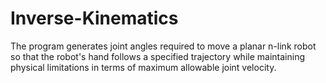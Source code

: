# Inverse-Kinematics
The program generates joint angles required to move a planar n-link robot so that the robot's hand follows a specified trajectory while maintaining physical limitations in terms of maximum allowable joint velocity. 
